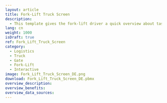 ```yaml
---
layout: article
title: Fork-Lift Truck Screen
description: 
  - This template gives the fork-lift driver a quick overview about tasks and todos.
lang: cn
weight: 1000
isDraft: true
ref: Fork_Lift_Truck_Screen
category:
  - Logistics
  - Truck
  - Gate
  - Fork-Lift
  - Interactive
image: Fork_Lift_Truck_Screen_DE.png
download: Fork_Lift_Truck_Screen_DE.pbmx
overview_description:
overview_benefits:
overview_data_sources:
---
```



